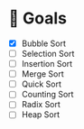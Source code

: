 # 🎯 Goals
- [x] Bubble Sort
- [ ] Selection Sort
- [ ] Insertion Sort
- [ ] Merge Sort
- [ ] Quick Sort
- [ ] Counting Sort
- [ ] Radix Sort
- [ ] Heap Sort

